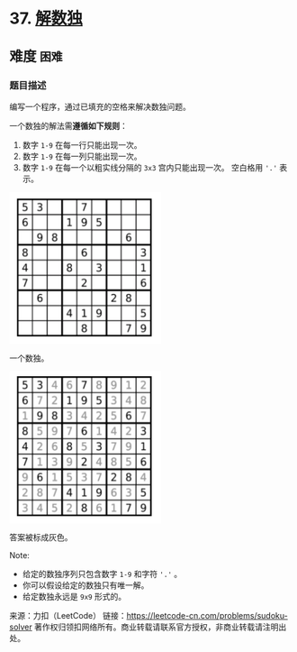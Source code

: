 # 37. [解数独](https://leetcode-cn.com/problems/sudoku-solver/)  
<font size=5> 难度 `困难` </font>
---

### 题目描述

编写一个程序，通过已填充的空格来解决数独问题。

一个数独的解法需**遵循如下规则**：

  1. 数字 `1-9` 在每一行只能出现一次。
  2. 数字 `1-9` 在每一列只能出现一次。
  3. 数字 `1-9` 在每一个以粗实线分隔的 `3x3` 宫内只能出现一次。
空白格用 `'.'` 表示。

<img src="https://github.com/Mathstarry/Leetcode/blob/master/problems/0037_solveSudoku/img/Sudoku1.png" width = "270" height = "270" alt="" align=center />

一个数独。

<img src="https://github.com/Mathstarry/Leetcode/blob/master/problems/0037_solveSudoku/img/Sudoku2.png" width = "270" height = "270" alt="" align=center />

答案被标成灰色。

Note:

* 给定的数独序列只包含数字 `1-9` 和字符 `'.'` 。
* 你可以假设给定的数独只有唯一解。
* 给定数独永远是 `9x9` 形式的。



来源：力扣（LeetCode）
链接：https://leetcode-cn.com/problems/sudoku-solver
著作权归领扣网络所有。商业转载请联系官方授权，非商业转载请注明出处。
